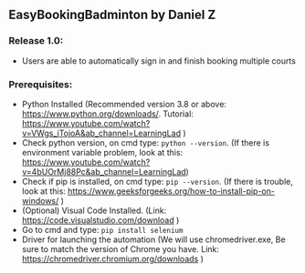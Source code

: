 ## EasyBookingBadminton by Daniel Z

### Release 1.0:
* Users are able to automatically sign in and finish booking multiple courts

### Prerequisites:
* Python Installed (Recommended version 3.8 or above: https://www.python.org/downloads/. Tutorial: https://www.youtube.com/watch?v=VWgs_iTojoA&ab_channel=LearningLad )
* Check python version, on cmd type: `python --version`. (If there is environment variable problem, look at this: https://www.youtube.com/watch?v=4bUOrMj88Pc&ab_channel=LearningLad)
* Check if pip is installed, on cmd type: `pip --version`. (If there is trouble, look at this: https://www.geeksforgeeks.org/how-to-install-pip-on-windows/ )
* (Optional) Visual Code Installed. (Link: https://code.visualstudio.com/download )
* Go to cmd and type: `pip install selenium`
* Driver for launching the automation (We will use chromedriver.exe, Be sure to match the version of Chrome you have. Link: https://chromedriver.chromium.org/downloads )
